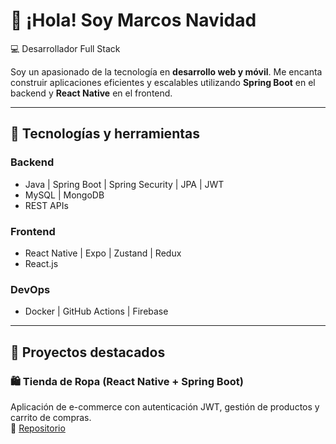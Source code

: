 # 👋 ¡Hola! Soy Marcos Navidad 

💻 Desarrollador Full Stack 

Soy un apasionado de la tecnología en **desarrollo web y móvil**. Me encanta construir aplicaciones eficientes y escalables utilizando **Spring Boot** en el backend y **React Native** en el frontend.

---

## 🚀 Tecnologías y herramientas

### **Backend**
- Java | Spring Boot | Spring Security | JPA | JWT
- MySQL | MongoDB
- REST APIs 

### **Frontend**
- React Native | Expo | Zustand | Redux
- React.js 

### **DevOps**
- Docker | GitHub Actions | Firebase   
---

## 📌 Proyectos destacados

### 🛍️ **Tienda de Ropa (React Native + Spring Boot)**
Aplicación de e-commerce con autenticación JWT, gestión de productos y carrito de compras.  
🔗 [Repositorio](https://github.com/Marcosnl23/ProyectoFCT.git)  
